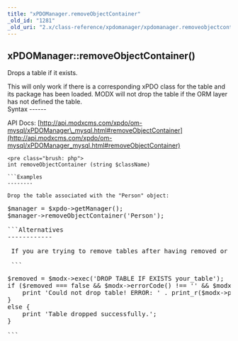 ```yaml
---
title: "xPDOManager.removeObjectContainer"
_old_id: "1281"
_old_uri: "2.x/class-reference/xpdomanager/xpdomanager.removeobjectcontainer"
---
```


xPDOManager::removeObjectContainer()
------------------------------------

 Drops a table if it exists.

<div class="note"> This will only work if there is a corresponding xPDO class for the table and its package has been loaded. MODX will not drop the table if the ORM layer has not defined the table. </div>Syntax
------

 API Docs: [http://api.modxcms.com/xpdo/om-mysql/xPDOManager\_mysql.html#removeObjectContainer](http://api.modxcms.com/xpdo/om-mysql/xPDOManager_mysql.html#removeObjectContainer)

 ```
<pre class="brush: php">
int removeObjectContainer (string $className)

```Examples
--------

 Drop the table associated with the "Person" object:

 ```
<pre class="brush: php">
$manager = $xpdo->getManager();
$manager->removeObjectContainer('Person');

```Alternatives
------------

 If you are trying to remove tables after having removed or renamed the underlying xPDO classes, you may need to resort to issuing a manual "DROP TABLE" query.

 ```
<pre class="brush: php">
$removed = $modx->exec('DROP TABLE IF EXISTS your_table');
if ($removed === false && $modx->errorCode() !== '' && $modx->errorCode() !== PDO::ERR_NONE) {
    print 'Could not drop table! ERROR: ' . print_r($modx->pdo->errorInfo(),true); 
} 
else {
    print 'Table dropped successfully.';
}

```